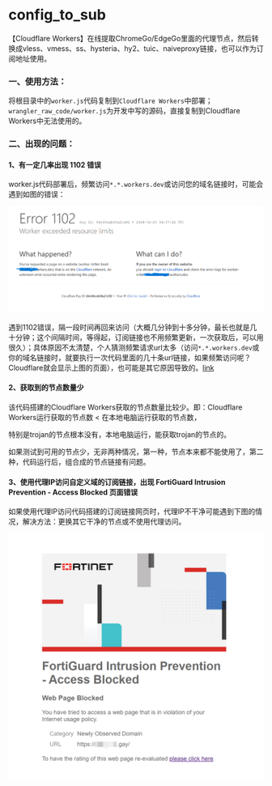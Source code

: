 # config_to_sub

【Cloudflare Workers】在线提取ChromeGo/EdgeGo里面的代理节点，然后转换成vless、vmess、ss、hysteria、hy2、tuic、naiveproxy链接，也可以作为订阅地址使用。

### 一、使用方法：

将根目录中的`worker.js`代码复制到`Cloudflare Workers`中部署；`wrangler_raw_code/worker.js`为开发中写的源码，直接复制到Cloudflare Workers中无法使用的。

### 二、出现的问题：

#### 1、有一定几率出现 1102 错误

worker.js代码部署后，频繁访问`*.*.workers.dev`或访问您的域名链接时，可能会遇到如图的错误：

<img src="images\错误1102.png" />

遇到1102错误，隔一段时间再回来访问（大概几分钟到十多分钟，最长也就是几十分钟；这个间隔时间，等得起，订阅链接也不用频繁更新，一次获取后，可以用很久）；具体原因不太清楚，个人猜测频繁请求url太多（访问`*.*.workers.dev`或你的域名链接时，就要执行一次代码里面的几十条url链接，如果频繁访问呢？Cloudflare就会显示上图的页面），也可能是其它原因导致的。[link](https://developers.cloudflare.com/workers/platform/limits/)

#### 2、获取到的节点数量少

<p>该代码搭建的Cloudflare Workers获取的节点数量比较少。即：Cloudflare Workers运行获取的节点数 < 在本地电脑运行获取的节点数，</p>
<p>特别是trojan的节点根本没有，本地电脑运行，能获取trojan的节点的。</p>

<p>如果测试到可用的节点少，无非两种情况，第一种，节点本来都不能使用了，第二种，代码运行后，组合成的节点链接有问题。</p>

#### 3、使用代理IP访问自定义域的订阅链接，出现 FortiGuard Intrusion Prevention - Access Blocked 页面错误

如果使用代理IP访问代码搭建的订阅链接网页时，代理IP不干净可能遇到下图的情况，解决方法：更换其它干净的节点或不使用代理访问。

<img src="images\FortiGuard Intrusion Prevention - Access Blocked.png" />
